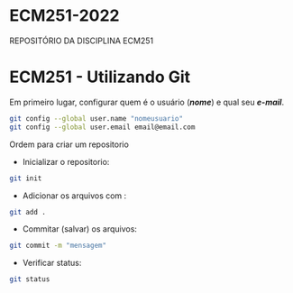 # ECM251-2022
REPOSITÓRIO DA DISCIPLINA ECM251

# ECM251 - Utilizando Git

Em primeiro lugar, configurar quem é o usuário (***nome***) e qual seu ***e-mail***.

```bash
git config --global user.name "nomeusuario"
git config --global user.email email@email.com
```

Ordem para criar um repositorio
- Inicializar o repositorio:
```bash
git init
```
- Adicionar os arquivos com :
```bash
git add .
```
- Commitar (salvar) os arquivos:
```bash
git commit -m "mensagem"
```
- Verificar status:
```bash
git status
```
